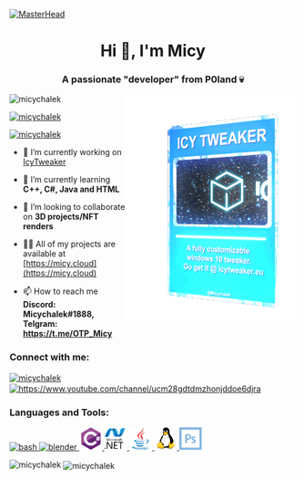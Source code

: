 [![MasterHead](https://cdn.discordapp.com/attachments/759147054509064242/968911438020247552/gth.png)](https://micy.cloud)
<h1 align="center">Hi 👋, I'm Micy</h1>
<h3 align="center">A passionate "developer" from P0land 💀</h3>
<img align="right" alt="Coding" width="300" src="https://raw.githubusercontent.com/Micychalek/micy.cloud/main/assets/img/card.gif">

<p align="left"> <img src="https://komarev.com/ghpvc/?username=micychalek&label=Profile%20views&color=0e75b6&style=flat" alt="micychalek" /> </p>

<p align="left"> <a href="https://github.com/ryo-ma/github-profile-trophy"><img src="https://github-profile-trophy.vercel.app/?username=micychalek" alt="micychalek" /></a> </p>

<p align="left"> <a href="https://twitter.com/micychalek" target="blank"><img src="https://img.shields.io/twitter/follow/micychalek?logo=twitter&style=for-the-badge" alt="micychalek" /></a> </p>

- 🔭 I’m currently working on [IcyTweaker](https://www.icytweaker.eu)

- 🌱 I’m currently learning **C++, C#, Java and HTML**

- 👯 I’m looking to collaborate on **3D projects/NFT renders**

- 👨‍💻 All of my projects are available at [https://micy.cloud](https://micy.cloud)

- 📫 How to reach me **Discord: Micychalek#1888, Telgram: https://t.me/OTP_Micy**

<h3 align="left">Connect with me:</h3>
<p align="left">
<a href="https://twitter.com/micychalek" target="blank"><img align="center" src="https://raw.githubusercontent.com/rahuldkjain/github-profile-readme-generator/master/src/images/icons/Social/twitter.svg" alt="micychalek" height="30" width="40" /></a>
<a href="https://www.youtube.com/c/https://www.youtube.com/channel/ucm28gdtdmzhonjddoe6djra" target="blank"><img align="center" src="https://raw.githubusercontent.com/rahuldkjain/github-profile-readme-generator/master/src/images/icons/Social/youtube.svg" alt="https://www.youtube.com/channel/ucm28gdtdmzhonjddoe6djra" height="30" width="40" /></a>
</p>

<h3 align="left">Languages and Tools:</h3>
<p align="left"> <a href="https://www.gnu.org/software/bash/" target="_blank" rel="noreferrer"> <img src="https://www.vectorlogo.zone/logos/gnu_bash/gnu_bash-icon.svg" alt="bash" width="40" height="40"/> </a> <a href="https://www.blender.org/" target="_blank" rel="noreferrer"> <img src="https://download.blender.org/branding/community/blender_community_badge_white.svg" alt="blender" width="40" height="40"/> </a> <a href="https://www.w3schools.com/cs/" target="_blank" rel="noreferrer"> <img src="https://raw.githubusercontent.com/devicons/devicon/master/icons/csharp/csharp-original.svg" alt="csharp" width="40" height="40"/> </a> <a href="https://dotnet.microsoft.com/" target="_blank" rel="noreferrer"> <img src="https://raw.githubusercontent.com/devicons/devicon/master/icons/dot-net/dot-net-original-wordmark.svg" alt="dotnet" width="40" height="40"/> </a> <a href="https://www.java.com" target="_blank" rel="noreferrer"> <img src="https://raw.githubusercontent.com/devicons/devicon/master/icons/java/java-original.svg" alt="java" width="40" height="40"/> </a> <a href="https://www.linux.org/" target="_blank" rel="noreferrer"> <img src="https://raw.githubusercontent.com/devicons/devicon/master/icons/linux/linux-original.svg" alt="linux" width="40" height="40"/> </a> <a href="https://www.photoshop.com/en" target="_blank" rel="noreferrer"> <img src="https://raw.githubusercontent.com/devicons/devicon/master/icons/photoshop/photoshop-line.svg" alt="photoshop" width="40" height="40"/> </a> </p>

<p><img align="left" src="https://github-readme-stats.vercel.app/api/top-langs?username=micychalek&show_icons=true&locale=en&layout=compact" alt="micychalek" /></p>

<p>&nbsp;<img align="center" src="https://github-readme-stats.vercel.app/api?username=micychalek&show_icons=true&locale=en" alt="micychalek" /></p>
